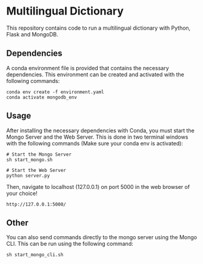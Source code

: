 # Multilingual Dictionary

This repository contains code to run a multilingual dictionary with Python, Flask and MongoDB.

## Dependencies

A conda environment file is provided that contains the necessary dependencies. This environment
can be created and activated with the following commands:

```
conda env create -f environment.yaml
conda activate mongodb_env
```

## Usage

After installing the necessary dependencies with Conda, you must start the Mongo Server and the Web
Server. This is done in two terminal windows with the following commands (Make sure your conda env is
activated):

```
# Start the Mongo Server
sh start_mongo.sh
```

```
# Start the Web Server
python server.py
```

Then, navigate to localhost (127.0.0.1) on port 5000 in the web browser of your choice!

```
http://127.0.0.1:5000/
```

## Other

You can also send commands directly to the mongo server using the Mongo CLI. This can be run using the
following command:

```
sh start_mongo_cli.sh
```
